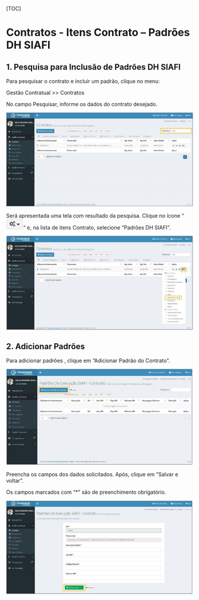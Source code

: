 [TOC]

# Contratos - Itens Contrato – Padrões DH SIAFI

## 1. Pesquisa para Inclusão de Padrões DH SIAFI

Para pesquisar o contrato e incluir um padrão, clique no menu:

Gestão Contratual >> Contratos

No campo Pesquisar, informe os dados do contrato desejado.

![FIGURA 1 - Pesquisa de Contratos](./images/figura1.JPG)

Será apresentada uma tela com resultado da pesquisa.
Clique no ícone “![configurar](../../../icons/configurar.JPG)“ e, na lista de itens Contrato, selecione
“Padrões DH SIAFI”.

![FIGURA 2 - Seleção de Itens de Contrato](./images/figura2.JPG)

## 2. Adicionar Padrões

Para adicionar padrões , clique em “Adicionar Padrão do Contrato”.

![FIGURA 3 - Adicionar Padrão](./images/figura3.JPG)

Preencha os campos dos dados solicitados. Após, clique em
“Salvar e voltar”.

Os campos marcados com “*” são de preenchimento obrigatório.

![FIGURA 4 - Inclusão de Padrões](./images/figura4.JPG)

